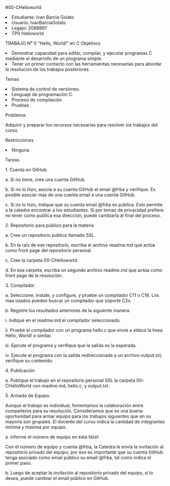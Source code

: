 #00-CHelloworld
<li> Estudiante: Ivan Barcia Golato</li>
<li> Usuario: IvanBarciaGolato</li>
<li> Legajo: 2088897</li>
<li> TP0 Helloworld</li>

TRABAJO N° 0
"Hello, World!” en C
Objetivos
<li> Demostrar capacidad para editar, compilar, y ejecutar programas C mediante el desarrollo de un programa simple. </li>

<li> Tener un primer contacto con las herramientas necesarias para abordar la resolución de los trabajos posteriores.</li>

<p>Temas</p>
<li> Sistema de control de versiones.</li>
<li> Lenguaje de programación C. </li>
<li>Proceso de compilación </li>
<li>Pruebas. </li>
<p>Problema:</p>
<p>Adquirir y preparar los recursos necesarias para resolver los trabajos del curso.</p>
<p>Restricciones</p>
<li> Ninguna.</li>

<p> Tareas </p>
<p> 1. Cuenta en GitHub </p>
<p> a. Si no tiene, cree una cuenta GitHub. </p> 
<p> b. Si no lo hizo, asocie a su cuenta GitHub el email @frba y verifique. Es posible asociar mas de una cuenta email a una cuenta GitHub. </p> 
<p> c. Si no lo hizo, indique que su cuenta email @frba es pública. Esto permite a la
catedra encontrar a los estudiantes. Si por temas de privacidad prefiere no tener
como publica esa dirección, puede cambiarla al final del proceso. </p> 
<p> 2. Repositorio para público para la materia </p>
<p> a. Cree un repositorio publico llamado SSL.</p>
<p> b. En la raíz de ese repositorio, escriba el archivo readme.md que actúa como
front page del repositorio personal.</p>
<p> c. Cree la carpeta 00-CHelloworld. </p>
<p> d. En esa carpeta, escriba un segundo archivo readme.md que actúa como front
page de la resolución.</p>

<p> 3. Compilador</p>
<p> a. Seleccione, instale, y configure, y pruebe un compilador C11 o C18. Los mas
osados pueden buscar un compilador que soporte C2x.</p>
<p> b. Registre los resultados anteriores de la siguiente manera:</p>
<p> i. Indique en el readme.md el compilador seleccionado.</p>
<p> ii. Pruebe el compilador con un programa hello.c que envie a stdout la
lmea Hello, World! o similar.</p>
<p> iii. Ejecute el programa y verifique que la salida es la esperada.</p>
<p> iv. Ejecute el programa con la salida redireccionada a un archivo
output.txt; verifique su contenido.</p>
<p> 4. Publicación</p>
<p> a. Publique el trabajo en el repositorio personal SSL la carpeta 00- CHelloWorld
con readme.md, hello.c, y output.txt.</p>
<p> 5. Armado de Equipo.</p>

<p> Aunque el trabajo es individual, fomentamos la colaboración entre compañeros para su
resolución. Consideramos que es una buena oportunidad para armar equipo para los trabajos
siguientes que en su mayoría son grupales. El docente del curso indica la cantidad de
integrantes mínima y máxima por equipo.</p>
<p> a. Informe el número de equipo en esta lista1</p>

<p>Con el número de equipo y cuenta @frba, la Catedra le envía la invitación al
repositorio privado del equipo, por eso es importante que su cuenta GitHub tenga
asociado como email público su email @frba, tal como indica el primer paso.</p>
<p> b. Luego de aceptar la invitación al repositorio privado del equipo, si lo desea, puede
cambiar el email público en GitHub.</p>
